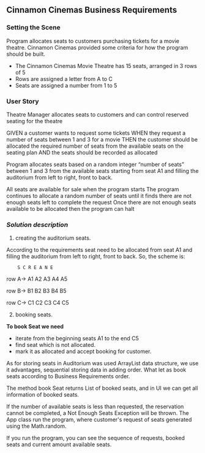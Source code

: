 ## Cinnamon Cinemas Business Requirements

### Setting the Scene

Program allocates seats to customers purchasing tickets for a movie theatre.
Cinnamon Cinemas provided some criteria for how the program should be built.

*   The Cinnamon Cinemas Movie Theatre has 15 seats, arranged in 3 rows of 5
*   Rows are assigned a letter from A to C
*   Seats are assigned a number from 1 to 5

### User Story
Theatre Manager allocates seats to customers and  can control reserved seating for the theatre

GIVEN a customer wants to request some tickets
WHEN they request a number of seats between 1 and 3 for a movie
THEN the customer should be allocated the required number of seats
from the available seats on the seating plan
AND the seats should be recorded as allocated

Program allocates seats based on a random integer “number of seats” between 1 and 3 from the available
seats starting from seat A1 and filling the auditorium from  left to right, front to back.

All seats are available for sale when the program starts
The program continues to allocate a random number of seats until it finds there are not enough seats
left to complete the request Once there are not enough seats available to be allocated then the program can halt

### _Solution description_
1. creating the auditorium seats.

According to the requirements seat need to be allocated from seat A1 and filling the auditorium from  left to right, front to back.
So, the scheme is:

        S C R E A N E

row A-> A1  A2  A3  A4  A5

row B-> B1  B2  B3  B4  B5

row C-> C1  C2  C3  C4  C5

2. booking  seats.

**To book Seat we need**
* iterate from the beginning seats A1 to the end C5
* find seat which is not allocated.
* mark it as allocated and accept booking for customer.

As for storing seats in Auditorium was used ArrayList data structure, we use it advantages,
sequential storing data in adding order.
What let as book seats according to Business Requirements order.

The  method book Seat returns List  of booked seats, and in UI we can get all information of booked seats.

If the number of available seats is less than requested, the reservation cannot be completed, a Not Enough Seats Exception will be thrown.
The App class run the program, where customer's request of seats generated using the Math.random.

If you run the program, you can see the sequence of requests, booked seats  and current amount available seats.